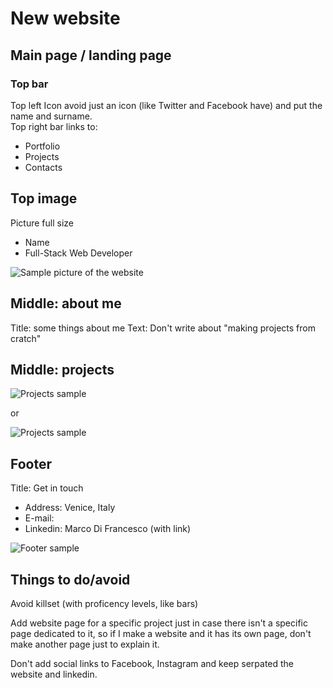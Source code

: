 # New website
## Main page / landing page
### Top bar
Top left Icon avoid just an icon (like Twitter and Facebook have) and put the name and surname.  
Top right bar links to:
- Portfolio
- Projects
- Contacts

## Top image
Picture full size
- Name
- Full-Stack Web Developer


![Sample picture of the website](https://i.imgur.com/xKTVMUx.png)

## Middle: about me
Title: some things about me
Text:
Don't write about 
"making projects from cratch"

## Middle: projects
![Projects sample](https://i.imgur.com/QfrJFsB.png)

or

![Projects sample](https://i.imgur.com/VxTvhgn.png)


## Footer
Title: Get in touch
- Address: Venice, Italy
- E-mail: 
- Linkedin: Marco Di Francesco (with link)

![Footer sample](https://i.imgur.com/5Xni3c7.png)

## Things to do/avoid
Avoid killset (with proficency levels, like bars)

Add website page for a specific project just in case there isn't a specific page dedicated to it, so if I make a website and it has its own page, don't make another page just to explain it.

Don't add social links to Facebook, Instagram and keep serpated the website and linkedin.
